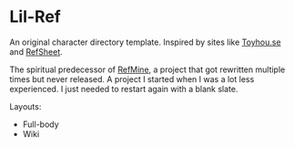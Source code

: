 # Lil-Ref
An original character directory template.
Inspired by sites like [Toyhou.se](https://toyhou.se) and [RefSheet](https://refsheet.net).

The spiritual predecessor of [RefMine](https://refmine.shroom.ink),
a project that got rewritten multiple times but never released.
A project I started when I was a lot less experienced.
I just needed to restart again with a blank slate.

Layouts:
- Full-body
- Wiki
